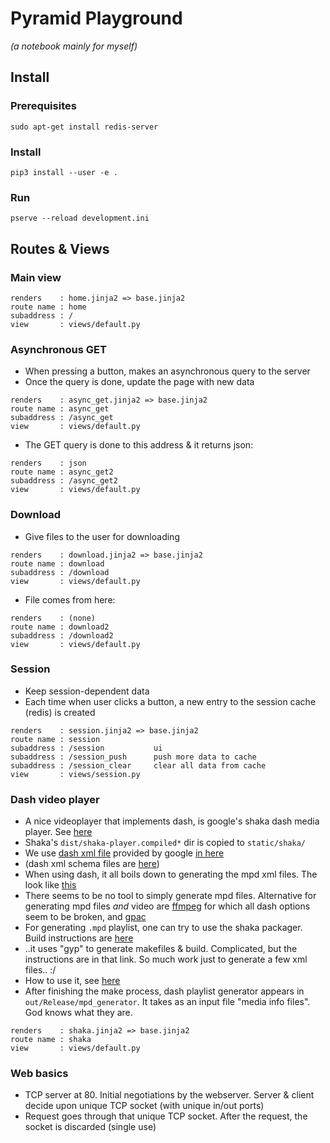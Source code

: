 # Pyramid Playground
*(a notebook mainly for myself)*

## Install

### Prerequisites
```
sudo apt-get install redis-server
```

### Install
```
pip3 install --user -e .
```

### Run
```
pserve --reload development.ini 
```

## Routes & Views

### Main view
```
renders    : home.jinja2 => base.jinja2
route name : home
subaddress : /
view       : views/default.py
```

### Asynchronous GET
- When pressing a button, makes an asynchronous query to the server
- Once the query is done, update the page with new data
```
renders    : async_get.jinja2 => base.jinja2
route name : async_get
subaddress : /async_get
view       : views/default.py
```
- The GET query is done to this address & it returns json:
```
renders    : json
route name : async_get2
subaddress : /async_get2
view       : views/default.py
```

### Download
- Give files to the user for downloading
```
renders    : download.jinja2 => base.jinja2
route name : download
subaddress : /download
view       : views/default.py
```
- File comes from here:
```
renders    : (none)
route name : download2
subaddress : /download2
view       : views/default.py
```

### Session
- Keep session-dependent data
- Each time when user clicks a button, a new entry to the session cache (redis) is created
```
renders    : session.jinja2 => base.jinja2
route name : session
subaddress : /session           ui
subaddress : /session_push      push more data to cache
subaddress : /session_clear     clear all data from cache
view       : views/session.py
```

### Dash video player
- A nice videoplayer that implements dash, is google's shaka dash media player.  See [here](https://shaka-player-demo.appspot.com/docs/api/tutorial-basic-usage.html)
- Shaka's ```dist/shaka-player.compiled*``` dir is copied to ```static/shaka/```
- We use [dash xml file](dash.mpd) provided by google [in here](https://storage.googleapis.com/shaka-demo-assets/angel-one/dash.mpd)
- (dash xml schema files are [here](https://standards.iso.org/ittf/PubliclyAvailableStandards/MPEG-DASH_schema_files/))
- When using dash, it all boils down to generating the mpd xml files.  The look like [this](https://www.brendanlong.com/the-structure-of-an-mpeg-dash-mpd.html)
- There seems to be no tool to simply generate mpd files.  Alternative for generating mpd files *and* video are [ffmpeg](https://ffmpeg.org/ffmpeg-formats.html#dash-2) for which all dash options seem to be broken, and [gpac](https://gpac.wp.imt.fr/downloads/gpac-nightly-builds/)
- For generating ```.mpd``` playlist, one can try to use the shaka packager.  Build instructions are [here](https://github.com/google/shaka-packager/blob/master/docs/source/build_instructions.md)
- ..it uses "gyp" to generate makefiles & build.  Complicated, but the instructions are in that link.  So much work just to generate a few xml files.. :/
- How to use it, see [here](https://google.github.io/shaka-packager/html/tutorials/basic_usage.html)
- After finishing the make process, dash playlist generator appears in ```out/Release/mpd_generator```.  It takes as an input file "media info files".  God knows what they are.
```
renders    : shaka.jinja2 => base.jinja2
route name : shaka
view       : views/default.py
```

### Web basics

- TCP server at 80.  Initial negotiations by the webserver.  Server & client decide upon unique TCP socket (with unique in/out ports)
- Request goes through that unique TCP socket.  After the request, the socket is discarded (single use)

